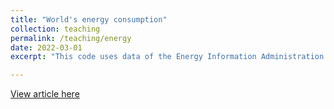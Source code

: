 ```yaml
---
title: "World's energy consumption"
collection: teaching
permalink: /teaching/energy
date: 2022-03-01
excerpt: "This code uses data of the Energy Information Administration (EIA) to show the world's energy consumption by source since 1949."

---
```


[View article here](https://github.com/GMEZAH/Trabajo-Final/blob/main/Trabajo%20Final_Python.ipynb)
